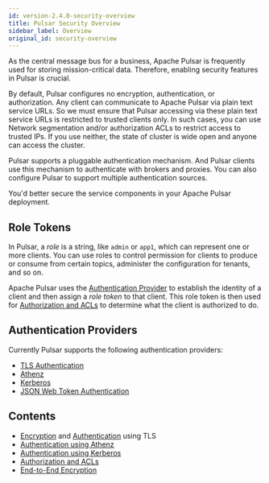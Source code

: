 ```yaml
---
id: version-2.4.0-security-overview
title: Pulsar Security Overview
sidebar_label: Overview
original_id: security-overview
---
```


As the central message bus for a business, Apache Pulsar is frequently used for storing mission-critical data. Therefore, enabling security features in Pulsar is crucial.

By default, Pulsar configures no encryption, authentication, or authorization. Any client can communicate to Apache Pulsar via plain text service URLs. So we must ensure that Pulsar accessing via these plain text service URLs is restricted to trusted clients only. In such cases, you can use Network segmentation and/or authorization ACLs to restrict access to trusted IPs. If you use neither, the state of cluster is wide open and anyone can access the cluster.

Pulsar supports a pluggable authentication mechanism. And Pulsar clients use this mechanism to authenticate with brokers and proxies. You can also configure Pulsar to support multiple authentication sources.

You'd better secure the service components in your Apache Pulsar deployment.

## Role Tokens

In Pulsar, a *role* is a string, like `admin` or `app1`, which can represent one or more clients. You can use roles to control permission for clients to produce or consume from certain topics, administer the configuration for tenants, and so on.

Apache Pulsar uses the [Authentication Provider](#authentication-providers) to establish the identity of a client and then assign a *role token* to that client. This role token is then used for [Authorization and ACLs](security-authorization.md) to determine what the client is authorized to do.

## Authentication Providers

Currently Pulsar supports the following authentication providers:

- [TLS Authentication](security-tls-authentication.md)
- [Athenz](security-athenz.md)
- [Kerberos](security-kerberos.md)
- [JSON Web Token Authentication](security-jwt.md)

## Contents

- [Encryption](security-tls-transport.md) and [Authentication](security-tls-authentication.md) using TLS
- [Authentication using Athenz](security-athenz.md)
- [Authentication using Kerberos](security-kerberos.md)
- [Authorization and ACLs](security-authorization.md)
- [End-to-End Encryption](security-encryption.md)

